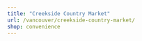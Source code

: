 ```yaml
---
title: "Creekside Country Market"
url: /vancouver/creekside-country-market/
shop: convenience
---
```

